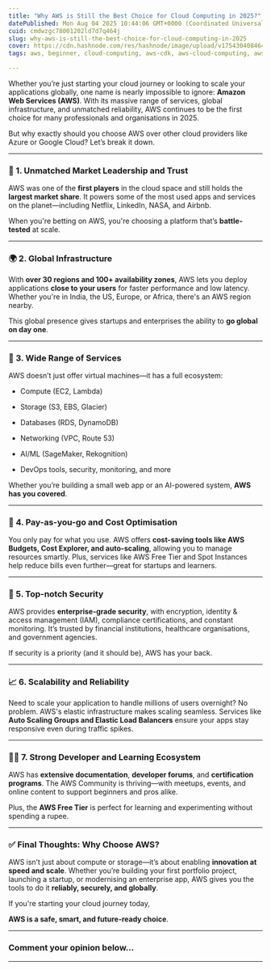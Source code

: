 ```yaml
---
title: "Why AWS is Still the Best Choice for Cloud Computing in 2025?"
datePublished: Mon Aug 04 2025 10:44:06 GMT+0000 (Coordinated Universal Time)
cuid: cmdwzgc78001202ld7d7q464j
slug: why-aws-is-still-the-best-choice-for-cloud-computing-in-2025
cover: https://cdn.hashnode.com/res/hashnode/image/upload/v1754304084640/3a2b96d3-8796-426b-8b49-de62260b63ee.jpeg
tags: aws, beginner, cloud-computing, aws-cdk, aws-cloud-computing, aws-cloud-practitioner

---
```


Whether you’re just starting your cloud journey or looking to scale your applications globally, one name is nearly impossible to ignore: **Amazon Web Services (AWS)**. With its massive range of services, global infrastructure, and unmatched reliability, AWS continues to be the first choice for many professionals and organisations in 2025.

But why exactly should you choose AWS over other cloud providers like Azure or Google Cloud? Let’s break it down.

---

### 🚀 1. **Unmatched Market Leadership and Trust**

AWS was one of the **first players** in the cloud space and still holds the **largest market share**. It powers some of the most used apps and services on the planet—including Netflix, LinkedIn, NASA, and Airbnb.

When you're betting on AWS, you're choosing a platform that’s **battle-tested** at scale.

---

### 🌍 2. **Global Infrastructure**

With **over 30 regions and 100+ availability zones**, AWS lets you deploy applications **close to your users** for faster performance and low latency. Whether you're in India, the US, Europe, or Africa, there's an AWS region nearby.

This global presence gives startups and enterprises the ability to **go global on day one**.

---

### 🧰 3. **Wide Range of Services**

AWS doesn’t just offer virtual machines—it has a full ecosystem:

* Compute (EC2, Lambda)
    
* Storage (S3, EBS, Glacier)
    
* Databases (RDS, DynamoDB)
    
* Networking (VPC, Route 53)
    
* AI/ML (SageMaker, Rekognition)
    
* DevOps tools, security, monitoring, and more
    

Whether you’re building a small web app or an AI-powered system, **AWS has you covered**.

---

### 💸 4. **Pay-as-you-go and Cost Optimisation**

You only pay for what you use. AWS offers **cost-saving tools like AWS Budgets, Cost Explorer, and auto-scaling**, allowing you to manage resources smartly. Plus, services like AWS Free Tier and Spot Instances help reduce bills even further—great for startups and learners.

---

### 🔐 5. **Top-notch Security**

AWS provides **enterprise-grade security**, with encryption, identity & access management (IAM), compliance certifications, and constant monitoring. It’s trusted by financial institutions, healthcare organisations, and government agencies.

If security is a priority (and it should be), AWS has your back.

---

### 📈 6. **Scalability and Reliability**

Need to scale your application to handle millions of users overnight? No problem. AWS's elastic infrastructure makes scaling seamless. Services like **Auto Scaling Groups and Elastic Load Balancers** ensure your apps stay responsive even during traffic spikes.

---

### 🧑‍💻 7. **Strong Developer and Learning Ecosystem**

AWS has **extensive documentation**, **developer forums**, and **certification programs**. The AWS Community is thriving—with meetups, events, and online content to support beginners and pros alike.

Plus, the **AWS Free Tier** is perfect for learning and experimenting without spending a rupee.

---

### ✅ Final Thoughts: Why Choose AWS?

AWS isn’t just about compute or storage—it’s about enabling **innovation at speed and scale**. Whether you’re building your first portfolio project, launching a startup, or modernising an enterprise app, AWS gives you the tools to do it **reliably, securely, and globally**.

If you're starting your cloud journey today,

**AWS is a safe, smart, and future-ready choice**.

---

### Comment your opinion below…

---